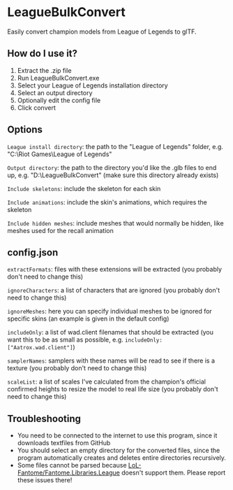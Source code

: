 # LeagueBulkConvert
Easily convert champion models from League of Legends to glTF.

## How do I use it?
1. Extract the .zip file
2. Run LeagueBulkConvert.exe
3. Select your League of Legends installation directory
4. Select an output directory
5. Optionally edit the config file
6. Click convert

## Options
`League install directory`: the path to the "League of Legends" folder, e.g. "C:\Riot Games\League of Legends"

`Output directory`: the path to the directory you'd like the .glb files to end up, e.g. "D:\LeagueBulkConvert" (make sure this directory already exists)

`Include skeletons`: include the skeleton for each skin

`Include animations`: include the skin's animations, which requires the skeleton

`Include hidden meshes`: include meshes that would normally be hidden, like meshes used for the recall animation

## config.json
`extractFormats`: files with these extensions will be extracted (you probably don't need to change this)

`ignoreCharacters`: a list of characters that are ignored (you probably don't need to change this)

`ignoreMeshes`: here you can specify individual meshes to be ignored for specific skins (an example is given in the default config)

`includeOnly`: a list of wad.client filenames that should be extracted (you want this to be as small as possible, e.g. `includeOnly: ["Aatrox.wad.client"]`)

`samplerNames`: samplers with these names will be read to see if there is a texture (you probably don't need to change this)

`scaleList`: a list of scales I've calculated from the champion's official confirmed heights to resize the model to real life size (you probably don't need to change this)

## Troubleshooting
* You need to be connected to the internet to use this program, since it downloads textfiles from GitHub
* You should select an empty directory for the converted files, since the program automatically creates and deletes entire directories recursively.
* Some files cannot be parsed because [LoL-Fantome/Fantome.Libraries.League](https://github.com/LoL-Fantome/Fantome.Libraries.League) doesn't support them. Please report these issues there!
